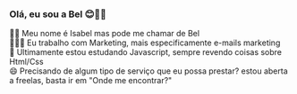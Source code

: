 ### Olá, eu sou a Bel 😊✌🏼

 👩🏽 Meu nome é Isabel mas pode me chamar de Bel <br>
 👩🏽‍💻 Eu trabalho com Marketing, mais especificamente e-mails marketing <br>
 🧠 Ultimamente estou estudando Javascript, sempre revendo coisas sobre Html/Css <br>
 😄 Precisando de algum tipo de serviço que eu possa prestar? estou aberta a freelas, basta ir em "Onde me encontrar?"
